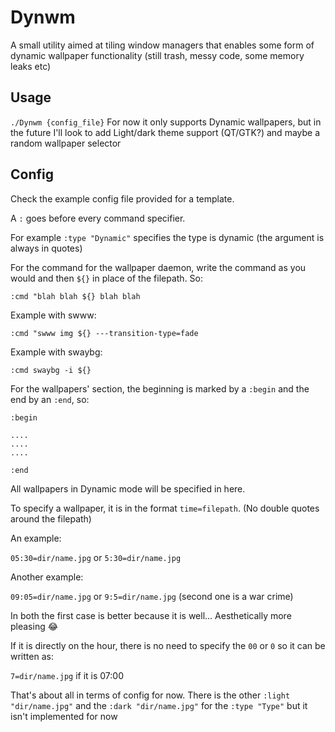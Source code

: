 # Dynwm
A small utility aimed at tiling window managers that enables some form of dynamic wallpaper functionality (still trash, messy code, some memory leaks etc)

## Usage
`./Dynwm {config_file}`
For now it only supports Dynamic wallpapers, but in the future I'll look to add Light/dark theme support (QT/GTK?) and maybe a random wallpaper selector

## Config
Check the example config file provided for a template.

A `:` goes before every command specifier.

For example `:type "Dynamic"` specifies the type is dynamic (the argument is always in quotes)

For the command for the wallpaper daemon, write the command as you would and then `${}` in place of the filepath. So:

`:cmd "blah blah ${} blah blah`

Example with swww:

`:cmd "swww img ${} ---transition-type=fade`

Example with swaybg:

`:cmd swaybg -i ${}`

For the wallpapers' section, the beginning is marked by a `:begin` and the end by an `:end`, so:

```
:begin

....
....
....

:end
```

All wallpapers in Dynamic mode will be specified in here.

To specify a wallpaper, it is in the format `time=filepath`. (No double quotes around the filepath)

An example:

`05:30=dir/name.jpg` or `5:30=dir/name.jpg`

Another example:

`09:05=dir/name.jpg` or `9:5=dir/name.jpg` (second one is a war crime)

In both the first case is better because it is well... Aesthetically more pleasing 😂

If it is directly on the hour, there is no need to specify the `00` or `0` so it can be written as:

`7=dir/name.jpg` if it is 07:00

That's about all in terms of config for now.
There is the other `:light "dir/name.jpg"` and the `:dark "dir/name.jpg"` for the `:type "Type"` but it isn't implemented for now
